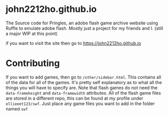 # john2212ho.github.io
The Source code for Pringles, an adobe flash game archive website using Ruffle to emulate adobe flash. Mostly just a project for my friends and I. (still a major WIP at this point)

if you want to visit the site then go to https://john2212ho.github.io

# Contributing
If you want to add games, then go to `/other/sidebar.html`. This contains all of the data for all of the games. It's pretty self explanatory as to what all the things you will have to specify are. Note that flash games do not need the `data-frameheight` and `data-framewidth` attributes. All of the flash game files are stored in a different repo, this can be found at my profile under `ellieeet123/swf`. Just place any game files you want to add in the folder named `swf`
